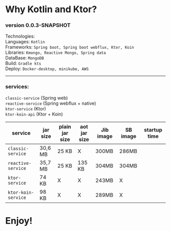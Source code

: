 # Why Kotlin and Ktor?

### version 0.0.3-SNAPSHOT

Technologies:  
Languages: `Kotlin`  
Frameworks: `Spring boot, Spring boot webflux, Ktor, Koin`  
Libraries: `Kmongo, Reactive Mongo, Spring data`  
DataBase: `MongoDB`  
Build: `Gradle kts`  
Deploy: `Docker-desktop, minikube, AWS`  

--- 

### services:
`classic-service` (Spring web)  
`reactive-service` (Spring webflux + native)   
`ktor-service` (Ktor)     
`ktor-koin-api` (Ktor + Koin)  

| service             | jar size | plain jar size  | aot jar size  | Jib image | SB image | startup time |   
| ------------------- | -------- | --------------- | ------------- | --------- | -------- | ------------ |
| `classic-service`   | 30,6 MB  | 25 KB           | X             | 300MB     | 286MB    |              |
| `reactive-service`  | 35,7 MB  | 25 KB           | 135 KB        | 304MB     | 304MB    |              |
| `ktor-service`      | 74 KB    | X               | X             | 243MB     | X        |              |
| `ktor-koin-service` | 98 KB    | X               | X             | 289MB     | X        |              |

# Enjoy!
